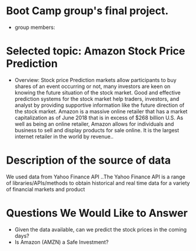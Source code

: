 # Boot Camp group's final project.
* group members:


# Selected topic: Amazon Stock Price Prediction



* Overview: Stock price Prediction markets allow participants to buy shares of an event occurring or not,
many investors are keen on knowing the future situation of the stock market. Good and effective prediction systems for the stock market help traders, investors, and analyst by providing supportive information like the future direction of the stock market.
Amazon is a massive online retailer that has a market capitalization as of June 2018 that is in excess of $268 billion U.S. As well as being an online retailer, Amazon allows for individuals and business to sell and display products for sale online. It is the largest internet retailer in the world by revenue..



# Description of the source of data

We used data from Yahoo Finance API ..The Yahoo Finance API is a range of libraries/APIs/methods to obtain historical and real time data for a variety of financial markets and product

# Questions We Would Like to Answer
* Given the data available, can we predict the  stock prices in the coming days?
* Is Amazon (AMZN)  a Safe Investment?
